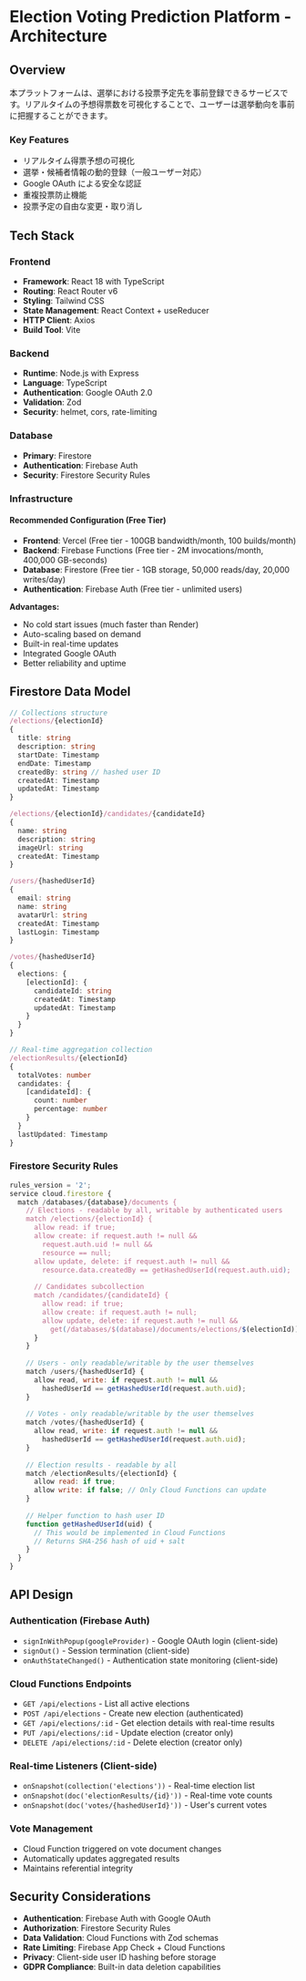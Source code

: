 # Election Voting Prediction Platform - Architecture

## Overview
本プラットフォームは、選挙における投票予定先を事前登録できるサービスです。リアルタイムの予想得票数を可視化することで、ユーザーは選挙動向を事前に把握することができます。

### Key Features
- リアルタイム得票予想の可視化
- 選挙・候補者情報の動的登録（一般ユーザー対応）
- Google OAuth による安全な認証
- 重複投票防止機能
- 投票予定の自由な変更・取り消し

## Tech Stack

### Frontend
- **Framework**: React 18 with TypeScript
- **Routing**: React Router v6
- **Styling**: Tailwind CSS
- **State Management**: React Context + useReducer
- **HTTP Client**: Axios
- **Build Tool**: Vite

### Backend
- **Runtime**: Node.js with Express
- **Language**: TypeScript
- **Authentication**: Google OAuth 2.0
- **Validation**: Zod
- **Security**: helmet, cors, rate-limiting

### Database
- **Primary**: Firestore
- **Authentication**: Firebase Auth
- **Security**: Firestore Security Rules

### Infrastructure

#### Recommended Configuration (Free Tier)
- **Frontend**: Vercel (Free tier - 100GB bandwidth/month, 100 builds/month)
- **Backend**: Firebase Functions (Free tier - 2M invocations/month, 400,000 GB-seconds)
- **Database**: Firestore (Free tier - 1GB storage, 50,000 reads/day, 20,000 writes/day)
- **Authentication**: Firebase Auth (Free tier - unlimited users)

**Advantages:**
- No cold start issues (much faster than Render)
- Auto-scaling based on demand
- Built-in real-time updates
- Integrated Google OAuth
- Better reliability and uptime

## Firestore Data Model

```typescript
// Collections structure
/elections/{electionId}
{
  title: string
  description: string
  startDate: Timestamp
  endDate: Timestamp
  createdBy: string // hashed user ID
  createdAt: Timestamp
  updatedAt: Timestamp
}

/elections/{electionId}/candidates/{candidateId}
{
  name: string
  description: string
  imageUrl: string
  createdAt: Timestamp
}

/users/{hashedUserId}
{
  email: string
  name: string
  avatarUrl: string
  createdAt: Timestamp
  lastLogin: Timestamp
}

/votes/{hashedUserId}
{
  elections: {
    [electionId]: {
      candidateId: string
      createdAt: Timestamp
      updatedAt: Timestamp
    }
  }
}

// Real-time aggregation collection
/electionResults/{electionId}
{
  totalVotes: number
  candidates: {
    [candidateId]: {
      count: number
      percentage: number
    }
  }
  lastUpdated: Timestamp
}
```

### Firestore Security Rules

```javascript
rules_version = '2';
service cloud.firestore {
  match /databases/{database}/documents {
    // Elections - readable by all, writable by authenticated users
    match /elections/{electionId} {
      allow read: if true;
      allow create: if request.auth != null && 
        request.auth.uid != null &&
        resource == null;
      allow update, delete: if request.auth != null && 
        resource.data.createdBy == getHashedUserId(request.auth.uid);
      
      // Candidates subcollection
      match /candidates/{candidateId} {
        allow read: if true;
        allow create: if request.auth != null;
        allow update, delete: if request.auth != null && 
          get(/databases/$(database)/documents/elections/$(electionId)).data.createdBy == getHashedUserId(request.auth.uid);
      }
    }
    
    // Users - only readable/writable by the user themselves
    match /users/{hashedUserId} {
      allow read, write: if request.auth != null && 
        hashedUserId == getHashedUserId(request.auth.uid);
    }
    
    // Votes - only readable/writable by the user themselves
    match /votes/{hashedUserId} {
      allow read, write: if request.auth != null && 
        hashedUserId == getHashedUserId(request.auth.uid);
    }
    
    // Election results - readable by all
    match /electionResults/{electionId} {
      allow read: if true;
      allow write: if false; // Only Cloud Functions can update
    }
    
    // Helper function to hash user ID
    function getHashedUserId(uid) {
      // This would be implemented in Cloud Functions
      // Returns SHA-256 hash of uid + salt
    }
  }
}
```

## API Design

### Authentication (Firebase Auth)
- `signInWithPopup(googleProvider)` - Google OAuth login (client-side)
- `signOut()` - Session termination (client-side)
- `onAuthStateChanged()` - Authentication state monitoring (client-side)

### Cloud Functions Endpoints
- `GET /api/elections` - List all active elections
- `POST /api/elections` - Create new election (authenticated)
- `GET /api/elections/:id` - Get election details with real-time results
- `PUT /api/elections/:id` - Update election (creator only)
- `DELETE /api/elections/:id` - Delete election (creator only)

### Real-time Listeners (Client-side)
- `onSnapshot(collection('elections'))` - Real-time election list
- `onSnapshot(doc('electionResults/{id}'))` - Real-time vote counts
- `onSnapshot(doc('votes/{hashedUserId}'))` - User's current votes

### Vote Management
- Cloud Function triggered on vote document changes
- Automatically updates aggregated results
- Maintains referential integrity

## Security Considerations

- **Authentication**: Firebase Auth with Google OAuth
- **Authorization**: Firestore Security Rules
- **Data Validation**: Cloud Functions with Zod schemas
- **Rate Limiting**: Firebase App Check + Cloud Functions
- **Privacy**: Client-side user ID hashing before storage
- **GDPR Compliance**: Built-in data deletion capabilities
